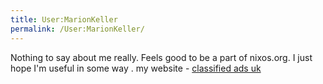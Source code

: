```yaml
---
title: User:MarionKeller
permalink: /User:MarionKeller/
---
```


Nothing to say about me really.
Feels good to be a part of nixos.org.
I just hope I'm useful in some way .
my website - [classified ads uk](http://www.market-uk.info/)